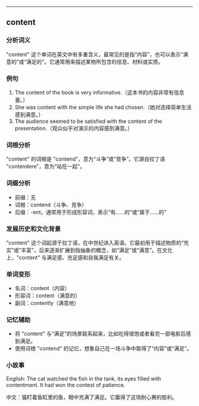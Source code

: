 
---------------
## content
### 分析词义
"content" 这个单词在英文中有多重含义，最常见的是指“内容”，也可以表示“满意的”或“满足的”。它通常用来描述某物所包含的信息、材料或实质。

### 例句
1. The content of the book is very informative.（这本书的内容非常有信息量。）
2. She was content with the simple life she had chosen.（她对选择简单生活感到满意。）
3. The audience seemed to be satisfied with the content of the presentation.（观众似乎对演示的内容感到满意。）

### 词根分析
"content" 的词根是 "contend"，意为“斗争”或“竞争”。它源自拉丁语 "contendere"，意为“站在一起”。

### 词缀分析
- 前缀：无
- 词根：contend（斗争、竞争）
- 后缀：-ent，通常用于形成形容词，表示“有……的”或“属于……的”

### 发展历史和文化背景
"content" 这个词起源于拉丁语，在中世纪进入英语。它最初用于描述物质的“充实”或“丰富”，后来逐渐扩展到指抽象的概念，如“满足”或“满意”。在文化上，"content" 与满足感、充足感和自我满足有关。

### 单词变形
- 名词：content（内容）
- 形容词：content（满意的）
- 副词：contently（满意地）

### 记忆辅助
- 将 "content" 与“满足”的场景联系起来，比如吃得很饱或者看完一部电影后感到满足。
- 使用词根 "contend" 的记忆，想象自己在一场斗争中取得了“内容”或“满足”。

### 小故事
English: The cat watched the fish in the tank, its eyes filled with contentment. It had won the contest of patience.

中文：猫盯着鱼缸里的鱼，眼中充满了满足。它赢得了这场耐心赛的胜利。

